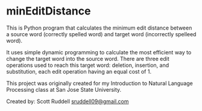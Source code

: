 # minEditDistance
This is Python program that calculates the minimum edit distance between a source word (correctly spelled word) and target word (incorrectly spelleed word).

It uses simple dynamic programming to calculate the most efficient way to change the target word into the source word.
There are three edit operations used to reach this target word: deletion, insertion, and substitution, each edit operation having an equal cost of 1.

This project was originally created for my Introduction to Natural Language Processing class at San Jose State University.

Created by:
Scott Ruddell
sruddell09@gmail.com
